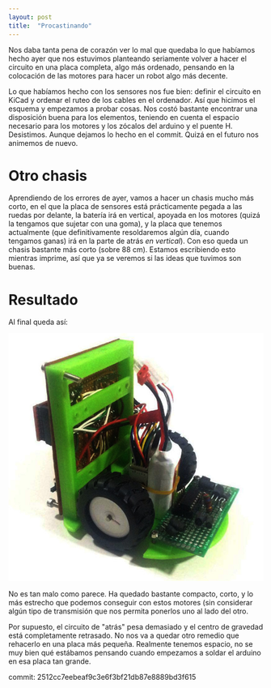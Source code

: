 ```yaml
---
layout: post
title:  "Procastinando"
---
```


Nos daba tanta pena de corazón ver lo mal que quedaba lo que habíamos hecho
ayer que nos estuvimos planteando seriamente volver a hacer el circuito en
una placa completa, algo más ordenado, pensando en la colocación de las
motores para hacer un robot algo más decente.

Lo que habíamos hecho con los sensores nos fue bien: definir el circuito
en KiCad y ordenar el ruteo de los cables en el ordenador. Así que hicimos
el esquema y empezamos a probar cosas. Nos costó bastante encontrar una disposición
buena para los elementos, teniendo en cuenta el espacio necesario para los motores
y los zócalos del arduino y el puente H. Desistimos. Aunque dejamos lo hecho en
el commit. Quizá en el futuro nos animemos de nuevo.

# Otro chasis

Aprendiendo de los errores de ayer, vamos a hacer un chasis mucho más corto,
en el que la placa de sensores está prácticamente pegada a las ruedas por delante,
la batería irá en vertical, apoyada en los motores (quizá la tengamos que sujetar con una goma),
y la placa que tenemos actualmente (que definitivamente resoldaremos algún día, cuando
tengamos ganas) irá en la parte de atrás _en vertical_). Con eso queda un chasis bastante más corto
(sobre 88 cm). Estamos escribiendo esto mientras imprime, así que ya se veremos
si las ideas que tuvimos son buenas.

# Resultado

Al final queda así:

![adefesio03](../assets/2019-02-19-adefesio.0.3.jpg)

No es tan malo como parece. Ha quedado bastante compacto, corto, y lo más estrecho
que podemos conseguir con estos motores (sin considerar  algún tipo de transmisión
que nos permita ponerlos uno al lado del otro.

Por supuesto, el circuito de "atrás" pesa demasiado y el centro de gravedad está
completamente retrasado. No nos va a quedar otro remedio que rehacerlo en una
placa más pequeña. Realmente tenemos espacio, no se muy bien qué estábamos
pensando cuando empezamos a soldar el arduino en esa placa tan grande.

commit: 2512cc7eebeaf9c3e6f3bf21db87e8889bd3f615

